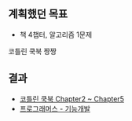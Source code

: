 ## 계획했던 목표
- 책 4챕터, 알고리즘 1문제

코틀린 쿡북 짱짱 
   
## 결과
- [코틀린 쿡북 Chapter2 ~ Chapter5](KotlinCookBook1.md)
- [프로그래머스 - 기능개발](FunctionDevelopment.kt)